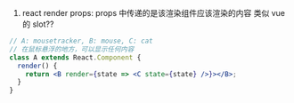 1. react
   render props: props 中传递的是该渲染组件应该渲染的内容
   类似 vue 的 slot??

```jsx
// A: mousetracker, B: mouse, C: cat
// 在鼠标悬浮的地方，可以显示任何内容
class A extends React.Component {
  render() {
    return <B render={state => <C state={state} />}></B>;
  }
}
```
